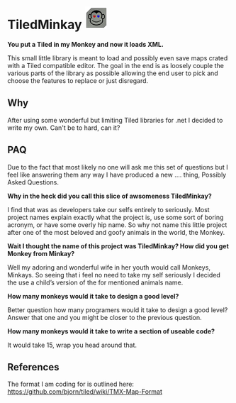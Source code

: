 # TiledMinkay ![Alt text](/images/MonkeyTile.png?raw=true "Monkey in the Tile")  

**You put a Tiled in my Monkey and now it loads XML.**

This small little library is meant to load and possibly even save maps crated with a Tiled compatible editor. The goal in the end is as loosely couple the various parts of the library as possible allowing the end user to pick and choose the features to replace or just disregard.

## Why
After using some wonderful but limiting Tiled libraries for .net I decided to write my own. Can't be to hard, can it?

## PAQ
Due to the fact that most likely no one will ask me this set of questions but I feel like answering them any way I have produced a new .... thing, Possibly Asked Questions.

**Why in the heck did you call this slice of awsomeness TiledMinkay?**

I find that was as developers take our selfs entirely to seriously. Most project names explain exactly what the project is, use some sort of boring acronym, or have some overly hip name. So why not name this little project after one of the most beloved and goofy animals in the world, the Monkey.

**Wait I thought the name of this project was TiledMinkay? How did you get Monkey from Minkay?**

Well my adoring and wonderful wife in her youth would call Monkeys, Minkays. So seeing that i feel no need to take my self seriously I decided the use a child’s version of the for mentioned animals name.

**How many monkeys would it take to design a good level?**

Better question how many programers would it take to design a good level? Answer that one and you might be closer to the previous question.

**How many monkeys would it take to write a section of useable code?**

It would take 15, wrap you head around that.

## References
The format I am coding for is outlined here:
https://github.com/bjorn/tiled/wiki/TMX-Map-Format
